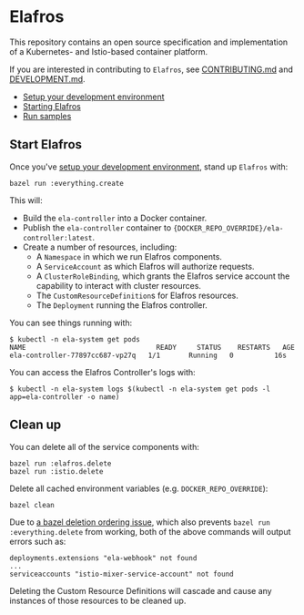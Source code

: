 # Elafros

This repository contains an open source specification and implementation of a Kubernetes- and Istio-based container platform.

If you are interested in contributing to `Elafros`, see
[CONTRIBUTING.md](./CONTRIBUTING.md) and [DEVELOPMENT.md](./DEVELOPMENT.md).

* [Setup your development environment](./DEVELOPMENT.md#getting-started)
* [Starting Elafros](#start-elafros)
* [Run samples](./sample/README.md)

## Start Elafros

Once you've [setup your development
environment](./DEVELOPMENT.md#getting-started), stand up `Elafros` with:

```shell
bazel run :everything.create
```

This will:
 * Build the `ela-controller` into a Docker container.
 * Publish the `ela-controller` container to `{DOCKER_REPO_OVERRIDE}/ela-controller:latest`.
 * Create a number of resources, including:
   * A `Namespace` in which we run Elafros components.
   * A `ServiceAccount` as which Elafros will authorize requests.
   * A `ClusterRoleBinding`, which grants the Elafros service account the capability to interact with
   cluster resources.
   * The `CustomResourceDefinition`s for Elafros resources.
   * The `Deployment` running the Elafros controller.

You can see things running with:
```shell
$ kubectl -n ela-system get pods
NAME                                READY     STATUS    RESTARTS   AGE
ela-controller-77897cc687-vp27q   1/1       Running   0          16s
```

You can access the Elafros Controller's logs with:

```shell
$ kubectl -n ela-system logs $(kubectl -n ela-system get pods -l app=ela-controller -o name)
```

## Clean up

You can delete all of the service components with:
```shell
bazel run :elafros.delete
bazel run :istio.delete
```

Delete all cached environment variables (e.g. `DOCKER_REPO_OVERRIDE`):
```shell
bazel clean
```

Due to [a bazel deletion ordering issue](https://github.com/bazelbuild/rules_k8s/issues/97),
which also prevents `bazel run :everything.delete` from working,
both of the above commands will output errors such as:

```
deployments.extensions "ela-webhook" not found
...
serviceaccounts "istio-mixer-service-account" not found
```

Deleting the Custom Resource Definitions will cascade and cause any instances
of those resources to be cleaned up.
